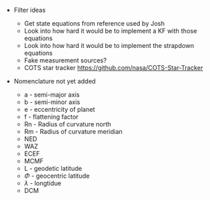 
- Filter ideas
	- Get state equations from reference used by Josh
	- Look into how hard it would be to implement a KF with those equations
	- Look into how hard it would be to implement the strapdown equations
	- Fake measurement sources?
	- COTS star tracker https://github.com/nasa/COTS-Star-Tracker

- Nomenclature not yet added
	- a - semi-major axis
	- b - semi-minor axis
	- e - eccentricity of planet
	- f - flattening factor
	- Rn - Radius of curvature north
	- Rm - Radius of curvature meridian
	- NED
	- WAZ
	- ECEF
	- MCMF
	- L - geodetic latitude
	- $\Phi$ - geocentric latitude
	- $\lambda$ - longtidue
	- DCM